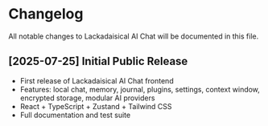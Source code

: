 # Changelog

All notable changes to Lackadaisical AI Chat will be documented in this file.

## [2025-07-25] Initial Public Release
- First release of Lackadaisical AI Chat frontend
- Features: local chat, memory, journal, plugins, settings, context window, encrypted storage, modular AI providers
- React + TypeScript + Zustand + Tailwind CSS
- Full documentation and test suite
